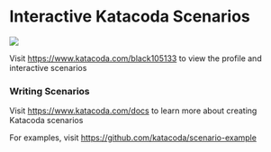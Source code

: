 # Interactive Katacoda Scenarios

[![](http://shields.katacoda.com/katacoda/black105133/count.svg)](https://www.katacoda.com/black105133 "Get your profile on Katacoda.com")

Visit https://www.katacoda.com/black105133 to view the profile and interactive scenarios

### Writing Scenarios
Visit https://www.katacoda.com/docs to learn more about creating Katacoda scenarios

For examples, visit https://github.com/katacoda/scenario-example
